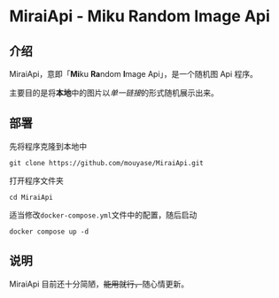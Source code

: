# MiraiApi - Miku Random Image Api

## 介绍
MiraiApi，意即「**Mi**ku **Ra**ndom **I**mage Api」，是一个随机图 Api 程序。

主要目的是将**本地**中的图片以*单一链接*的形式随机展示出来。

## 部署
先将程序克隆到本地中
```
git clone https://github.com/mouyase/MiraiApi.git
```

打开程序文件夹

```
cd MiraiApi
```

适当修改`docker-compose.yml`文件中的配置，随后启动
```
docker compose up -d
```

## 说明

MiraiApi 目前还十分简陋，~~能用就行，~~随心情更新。
